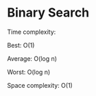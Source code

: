 # Binary Search

Time complexity:


Best: O(1)


Average: O(log n)


Worst: O(log n)


Space complexity: O(1)